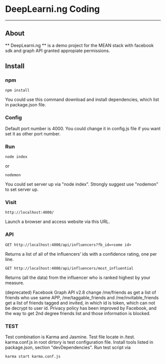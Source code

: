 # DeepLearni.ng Coding

---

## About

** DeepLearni.ng ** is a demo project for the MEAN stack with facebook sdk and graph API granted appropiate permissions. 

## Install
### npm
```
npm install
```
You could use this command download and install dependencies, which list in package.json file.

### Config
Default port number is 4000. You could change it in config.js file if you want set it as other port number.

### Run
```
node index
```
or
```
nodemon
```
You could set server up via "node index". Strongly suggest use "nodemon" to set server up.

### Visit
```
http://localhost:4000/
```
Launch a browser and access website via this URL.

### API
```
GET http://localhost:4000/api/influencers?fb_id=<some id>
```
Returns a list of all of the influencers’ ids with a confidence rating, one per line.
```
GET http://localhost:4000/api/influencers/most_influential
```
Returns (all the data) from the influencer who is ranked highest by your measure.

(deprecated)
Facebook Graph API v2.8 change /me/friends as get a list of friends who use same APP, /me/taggable_friends and /me/invitable_friends get a list of friends tagged and invited, in which id is token, which can not be decrypt to user id. Privacy policy has been improved by Facebook, and the way to get 2nd degree friends list and those information is blocked.

### TEST
Test combination is Karma and Jasmine. Test file locate in /test. karma.conf.js in root dirtory is test configuration file.
Install tools listed in package.json, section "devDependencies".
Run test script via
```
karma start karma.conf.js
```